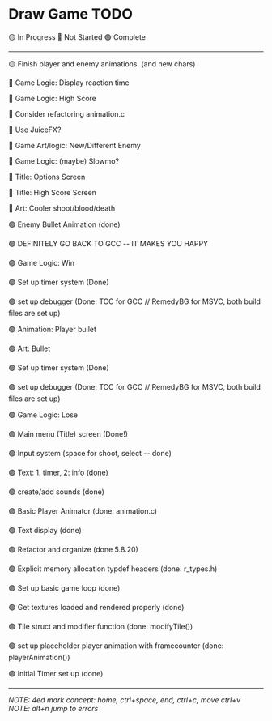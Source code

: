 # Draw Game TODO

🟡 In Progress
🔴 Not Started
🟢 Complete

---

🟡 Finish player and enemy animations. (and new chars)

🔴 Game Logic: Display reaction time

🔴 Game Logic: High Score

🔴 Consider refactoring animation.c

🔴 Use JuiceFX?

🔴 Game Art/logic: New/Different Enemy

🔴 Game Logic: (maybe) Slowmo?

🔴 Title: Options Screen

🔴 Title: High Score Screen

🔴 Art: Cooler shoot/blood/death

🟢 Enemy Bullet Animation (done)

🟢 DEFINITELY GO BACK TO GCC -- IT MAKES YOU HAPPY

🟢 Game Logic: Win 

🟢 Set up timer system (Done)

🟢 set up debugger (Done: TCC for GCC // RemedyBG for MSVC, both build files are set up)

🟢 Animation: Player bullet

🟢 Art: Bullet

🟢 Set up timer system (Done)

🟢 set up debugger (Done: TCC for GCC // RemedyBG for MSVC, both build files are set up)

🟢 Game Logic: Lose 

🟢 Main menu (Title) screen (Done!)

🟢 Input system (space for shoot, select -- done)

🟢 Text: 1. timer, 2: info (done)
 
🟢 create/add sounds (done)

🟢 Basic Player Animator (done: animation.c)

🟢 Text display (done)

🟢 Refactor and organize (done 5.8.20)

🟢 Explicit memory allocation typdef headers (done: r_types.h)

🟢 Set up basic game loop (done)

🟢 Get textures loaded and rendered properly (done)

🟢 Tile struct and modifier function (done: modifyTile())

🟢 set up placeholder player animation with framecounter (done: playerAnimation())

🟢 Initial Timer set up (done)

---

*NOTE: 4ed mark concept: home, ctrl+space, end, ctrl+c, move ctrl+v*
*NOTE: alt+n jump to errors*
